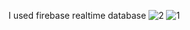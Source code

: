 I used firebase realtime database
![2](https://github.com/user-attachments/assets/b55913dd-7526-48f7-ac73-845b2610fa49)
![1](https://github.com/user-attachments/assets/6228f919-c474-40f1-9162-78097e5e581f)
